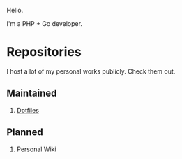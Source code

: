 Hello.

I'm a PHP + Go developer.

# Repositories

I host a lot of my personal works publicly. Check them out.

## Maintained

1. [Dotfiles](https://github.com/ganiulis/dotfiles)

## Planned

1. Personal Wiki
